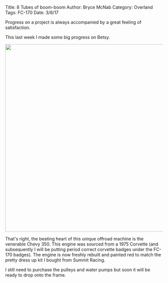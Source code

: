 Title: 8 Tubes of boom-boom
Author: Bryce McNab
Category: Overland
Tags: FC-170
Date: 3/6/17

Progress on a project is always accompanied by a great feeling of satisfaction.

This last week I made some big progress on Betsy.

<img src="http://i.imgur.com/a2a3EsJ.jpg" width="600">

That's right, the beating heart of this unique offroad machine is the venerable Chevy 350. This engine was sourced from a 1975 Corvette (and subsequently I will be putting period correct corvette badges under the FC-170 badges). The engine is now freshly rebuilt and painted red to match the pretty dress up kit I bought from Summit Racing. 

I still need to purchase the pulleys and water pumps but soon it will be ready to drop onto the frame.

